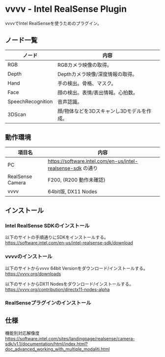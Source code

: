 # vvvv - Intel RealSense Plugin
vvvvでIntel RealSenseを使うためのプラグイン。

## ノード一覧

|ノード|内容|
|---|---|
|RGB|RGBカメラ映像の取得。|
|Depth|Depthカメラ映像/深度情報の取得。|
|Hand|手の検出。骨格、マスク。|
|Face|顔の検出。表情/表出情報。心拍数。|
|SpeechRecognition|音声認識。|
|3DScan|顔/物体などを3Dスキャンし3Dモデルを作成。|

## 動作環境

|項目名|内容|
|----|----|
|PC|https://software.intel.com/en-us/intel-realsense-sdk の通り|
|RealSense Camera| F200, (R200 動作未確認) |
|vvvv|64bit版, DX11 Nodes|

## インストール
### Intel RealSense SDKのインストール
以下のサイトの手順通りにSDKをインストールする。
https://software.intel.com/en-us/intel-realsense-sdk/download

### vvvvのインストール
以下のサイトからvvvv 64bit Versionをダウンロード/インストールする。
https://vvvv.org/downloads

以下のサイトからDX11 Nodesをダウンロード/インストールする。
https://vvvv.org/contribution/directx11-nodes-alpha

### RealSenseプラグインのインストール


## 仕様
機能別対応解像度  
https://software.intel.com/sites/landingpage/realsense/camera-sdk/v1.1/documentation/html/index.html?doc_advanced_working_with_multiple_modaliti.html
